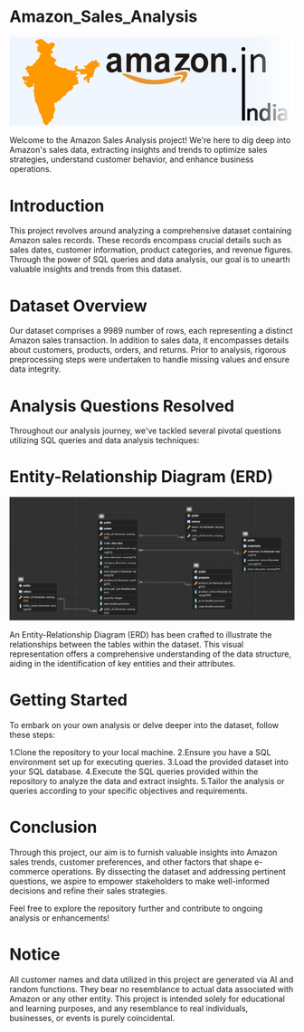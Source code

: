 # Amazon_Sales_Analysis
![Banner Image](https://github.com/Celina-Waskar/Amazon_Sales_Analysis/blob/main/amazon_india_wide_image-3.jpg)

Welcome to the Amazon Sales Analysis project! We're here to dig deep into Amazon's sales data, extracting insights and trends to optimize sales strategies, understand customer behavior, and enhance business operations.

# Introduction

This project revolves around analyzing a comprehensive dataset containing Amazon sales records. These records encompass crucial details such as sales dates, customer information, product categories, and revenue figures. Through the power of SQL queries and data analysis, our goal is to unearth valuable insights and trends from this dataset.

# Dataset Overview

Our dataset comprises a 9989 number of rows, each representing a distinct Amazon sales transaction. In addition to sales data, it encompasses details about customers, products, orders, and returns. Prior to analysis, rigorous preprocessing steps were undertaken to handle missing values and ensure data integrity.

# Analysis Questions Resolved
Throughout our analysis journey, we've tackled several pivotal questions utilizing SQL queries and data analysis techniques:

# Entity-Relationship Diagram (ERD)
![ERD Image](https://github.com/Celina-Waskar/Amazon_Sales_Analysis/blob/main/ERD-AMAZON.png)

An Entity-Relationship Diagram (ERD) has been crafted to illustrate the relationships between the tables within the dataset. This visual representation offers a comprehensive understanding of the data structure, aiding in the identification of key entities and their attributes.

# Getting Started

To embark on your own analysis or delve deeper into the dataset, follow these steps:

1.Clone the repository to your local machine.
2.Ensure you have a SQL environment set up for executing queries.
3.Load the provided dataset into your SQL database.
4.Execute the SQL queries provided within the repository to analyze the data and extract insights.
5.Tailor the analysis or queries according to your specific objectives and requirements.

# Conclusion

Through this project, our aim is to furnish valuable insights into Amazon sales trends, customer preferences, and other factors that shape e-commerce operations. By dissecting the dataset and addressing pertinent questions, we aspire to empower stakeholders to make well-informed decisions and refine their sales strategies.

Feel free to explore the repository further and contribute to ongoing analysis or enhancements!

# Notice

All customer names and data utilized in this project are generated via AI and random functions. They bear no resemblance to actual data associated with Amazon or any other entity. This project is intended solely for educational and learning purposes, and any resemblance to real individuals, businesses, or events is purely coincidental.

